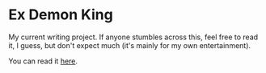 # Ex Demon King

My current writing project.
If anyone stumbles across this,
feel free to read it, I guess, but don't expect much
(it's mainly for my own entertainment).

You can read it [here](https://maximilian-seitz.github.io/ExDemonKing).
